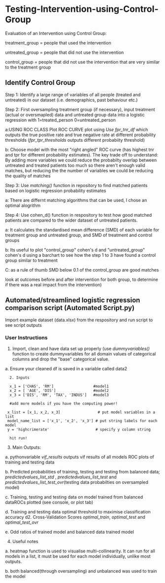 # Testing-Intervention-using-Control-Group
Evaluation of an Intervention using Control Group: 

treatment_group = people that used the intervention

untreated_group = people that did not use the intervention

control_group = people that did not use the intervention that are very similar to the treatment group

## Identify Control Group

Step 1: Identify a large range of variables of all people (treated and untreated) in our dataset (i.e. demographics, past behaviour etc.)

Step 2: First oversampling treatment group (if necessary), input treatment (actual or oversmapled) data and untreated group data into a logistic regression with 1=treated_person
0=untreated_person

   a:USING ROC CLASS Plot ROC CURVE plot using *Use fpr_tnr_df* which outputs the true positive rate and true negative rate at different probability thresholds (*fpr_tpr_thresholds* outputs different probabiity threshold)
    
   b: Choose model with the most "right angled" ROC curve (has highest tnr and tpr for different probability estimates). The key trade off to understand: By adding more variables we could reduce the probabilty overlap between untreated and treated patients too much so there aren't enough valid matches, but reducing the the number of variables we could be reducing the quality of matches

Step 3: Use *matching()* function in repository to find matched patients based on logistic regression probability estimates
       
   a: There are differnt matching algorithms that can be used, I chose an optimal alogrithm  
        
Step 4: Use cohen_d() function in respository to test how good matched patients are compared to the wider dataset of untreated patients. 
      
   a: It calculates the standardised mean difference (SMD) of each variable for treatment group and untreated group, and SMD of treatment and control groups
      
   b: Its useful to plot "control_group" cohen's d and "untreated_group" cohen's d using a barchart to see how the step 1 to 3 have found a control group similar to treatment
      
   C: as a rule of thumb SMD below 0.1 of the control_group are good matches

look at outcomes before and after intervention for both group, to determine if there was a real impact from the intervention)

## Automated/streamlined logistic regression comparison script (Automated Script.py)

Import example dataset (data.xlsx) from the respository and run script to see script outputs  

### User Instructions

1. Import, clean and have data set up properly (use *dummyvariables()* function to create dummyvariables for all domain values of categorical columns and drop the "base" categorical value.

a. Ensure your cleaned df is saved in a variable called data2
 
      2. Inputs
      
      x_1 = ['CHAS', 'RM']                  #model1
      x_2 = [ 'AGE', 'DIS']                 #model2
      x_3 = ['DIS', 'RM', 'TAX', 'INDUS']   #model3
      
      #add more models if you have the computing power!
     
     x_list = [x_1, x_2, x_3]                 # put model variables in a list
     model_name_list = ['x_1', 'x_2', 'x_3'] # put string labels for each model
     y = 'highcrimerate'                     # specify y column string
      
      hit run! 

3. Main Outputs: 
  
  a. pythonvariable *vif_results* outputs vif results of all models
ROC plots of training and testing data

  b. Predicted probabilities of training, testing and testing from balanced data; *predictedvalues_list_std* , *predictedvalues_list_test* and *predictedvalues_list_test_ovr*(testing data probabilties on oversampled model)
  
  c. Training, testing and  testing data on model trained from balanced dataROCs plotted (see console, or plot tab)
  
  d. Training and testing data optimal threshold to maximise classification accuracy 
    d2. Cross-Validation Scores *optimal_train*, *optimal_test* and *optimal_test_ovr*
  
  e. Odd ratios of trained model and balanced data trained model
  
  

4. Useful notes

a. heatmap function is used to visualise multi-collinearity. It can run for all models in a list, it must be used for each model individually, unlike most outputs.

b. both balanced(through oversampling) and unbalanced was used to train the model




